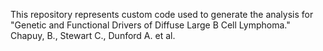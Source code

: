 This repository represents custom code used to generate the analysis for "Genetic and Functional Drivers of Diffuse Large B Cell Lymphoma." Chapuy, B., Stewart C., Dunford A. et al.